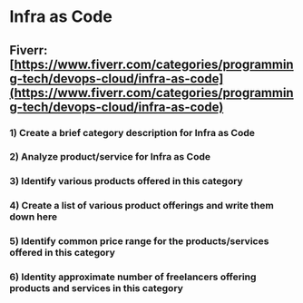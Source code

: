 # Infra as Code
## Fiverr: [https://www.fiverr.com/categories/programming-tech/devops-cloud/infra-as-code](https://www.fiverr.com/categories/programming-tech/devops-cloud/infra-as-code)
### 1) Create a brief category description for Infra as Code
### 2) Analyze product/service for Infra as Code
### 3) Identify various products offered in this category
### 4) Create a list of various product offerings and write them down here
### 5) Identify common price range for the products/services offered in this category
### 6) Identity approximate number of freelancers offering products and services in this category
